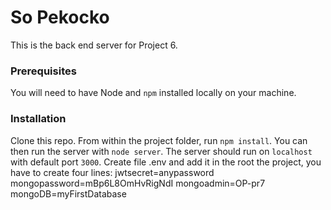 # So Pekocko #

This is the back end server for Project 6.

### Prerequisites ###

You will need to have Node and `npm` installed locally on your machine.

### Installation ###

Clone this repo. From within the project folder, run `npm install`. You 
can then run the server with `node server`. 
The server should run on `localhost` with default port `3000`.
Create file .env and add it in the root the project, you have to create four lines:
jwtsecret=anypassword
mongopassword=mBp6L8OmHvRigNdI
mongoadmin=OP-pr7
mongoDB=myFirstDatabase
